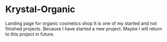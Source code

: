 # Krystal-Organic
Landing page for organic cosmetics shop
It is one of my started and not finished projects. Because I have started a new project. Maybe I will return to this project in future.
